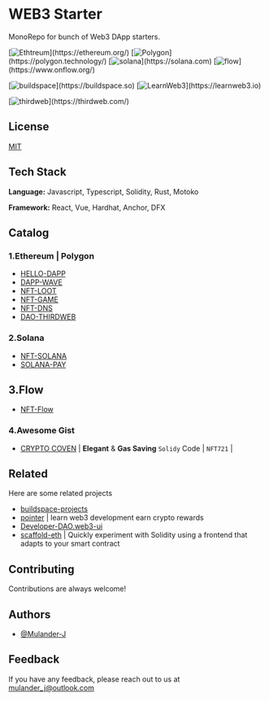 # WEB3 Starter

MonoRepo for bunch of Web3 DApp starters.

[![Ethtreum](https://img.shields.io/badge/network-ethereum-3498db.svg?)](https://ethereum.org/)
[![Polygon](https://img.shields.io/badge/network-polygon-7B3FE4.svg?)](https://polygon.technology/)
[![solana](https://img.shields.io/badge/network-solana-14f195.svg?)](https://solana.com)
[![flow](https://img.shields.io/badge/network-flow-00ef8b.svg?)](https://www.onflow.org/)

[![buildspace](https://img.shields.io/badge/platform-buildspace-9d8eee.svg?)](https://buildspace.so)
[![LearnWeb3](https://img.shields.io/badge/platform-LearnWeb3-8291fe.svg?)](https://learnweb3.io)

[![thirdweb](https://img.shields.io/badge/util-thirdweb-A855F7.svg?)](https://thirdweb.com/)

## License

[MIT](/LICENSE)

## Tech Stack

**Language:** Javascript, Typescript, Solidity, Rust, Motoko

**Framework:** React, Vue, Hardhat, Anchor, DFX

## Catalog

### 1.Ethereum | Polygon

- [HELLO-DAPP](/learn-web3/freshman/dapp.html)
- [DAPP-WAVE](/dapp-wave/)
- [NFT-LOOT](/nft-loot/)
- [NFT-GAME](/nft-game/)
- [NFT-DNS](/nft-dns/)
- [DAO-THIRDWEB](/dao-thirdweb/)

### 2.Solana

- [NFT-SOLANA](/nft-sol/)
- [SOLANA-PAY](/solana-pay/)

## 3.Flow

- [NFT-Flow](/nft-flow/)

### 4.Awesome Gist

- [CRYPTO COVEN](/awesome.gist/CryptoCoven.sol) | **Elegant** & **Gas Saving** `Solidy` Code | `NFT721` |

## Related

Here are some related projects

- [buildspace-projects](https://github.com/buildspace/buildspace-projects)
- [pointer](https://www.pointer.gg/) | learn web3 development earn crypto rewards
- [Developer-DAO.web3-ui](https://github.com/Developer-DAO/web3-ui)
- [scaffold-eth](https://github.com/scaffold-eth/scaffold-eth) | Quickly experiment with Solidity using a frontend that adapts to your smart contract

## Contributing

Contributions are always welcome!

## Authors

- [@Mulander-J](https://github.com/Mulander-J)

## Feedback

If you have any feedback, please reach out to us at mulander_j@outlook.com
